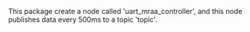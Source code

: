 This package create a node called 'uart_mraa_controller', and this node publishes data every 500ms to a topic 'topic'.